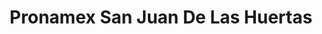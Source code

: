 ---
title: "Pronamex San Juan De Las Huertas"
url: /zinacantepec/pronamex-san-juan-de-las-huertas/
shop: agraria
---